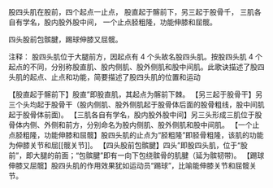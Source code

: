 股四头肌在股前，四个起点一止点，
股直起于髂前下，另三起于股骨千，
三肌各自有学名，股内股外股中间，
一个止点胫粗隆，功能伸膝和屈髋。

四头股前包髌腱，踢球伸膝又屈髋。

注释：
股四头肌位于大腿前方，因起点有 4 个头故名股四头肌。按股四头肌 4 个起点的不同，分别称股直肌、股内侧肌、股外侧肌和股中间肌。此歌诀描述了股四头肌的起点、止点和功能，简要描述了股四头肌的位置和运动

【股直起于髂前下】股直”即股直肌，其起点为髂前下棘。
【另三起于股骨干】另三个头均起于股骨干（股内侧肌、股外侧肌起于股骨体后面的股骨粗线，股中间肌起于股骨体前面)。
【三肌各自有学名，股内股外股中间】另三头形成三肌位于股骨体内侧、外侧和前方，分别命名为股内侧肌、股外侧肌和股中间肌。
【一个止点胫粗隆，功能伸膝和屈髋】股四头肌的止点为“胫粗隆”即胫骨粗隆，该肌的功能为伸膝关节和屈[[髋关节]]。
【四头股前包髌腱】四头”即股四头肌，位于“股前”，即大腿的前面；“包髌腱”即有一向下包绕髌骨的肌腱（延为髌韧带)。
【踢球伸膝又屈髋】股四头肌的作用效果犹如运动员“踢球”，比喻能伸膝关节和屈髋关节。